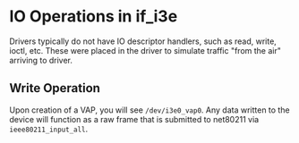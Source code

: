 # IO Operations in if_i3e

Drivers typically do not have IO descriptor handlers, such as read, write, ioctl, etc.
These were placed in the driver to simulate traffic "from the air" arriving to driver.

## Write Operation

Upon creation of a VAP, you will see `/dev/i3e0_vap0`. Any data written to the device will function
as a raw frame that is submitted to net80211 via `ieee80211_input_all`.
